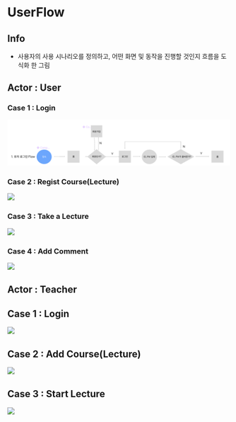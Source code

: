 # UserFlow

## Info
- 사용자의 사용 시나리오를 정의하고, 어떤 화면 및 동작을 진행할 것인지 흐름을 도식화 한 그림

## Actor : User

### Case 1 : Login
![](./images/login.PNG)

### Case 2 : Regist Course(Lecture)
![](/images/regist_course.PNG)

### Case 3 : Take a Lecture
![](/images/take_course.PNG)

### Case 4 : Add Comment
![](/images/review.PNG)

## Actor : Teacher

## Case 1 : Login
![](/images/teacher_login.PNG)

## Case 2 : Add Course(Lecture)
![](/images/add_course.PNG)

## Case 3 : Start Lecture
![](/images/start_lecture.PNG)